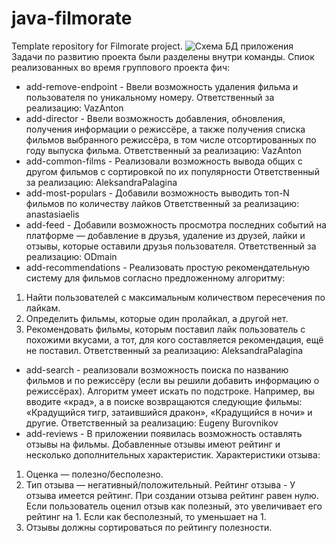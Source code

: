 # java-filmorate
Template repository for Filmorate project.
![Схема БД приложения](![img.png](img.png))
Задачи по развитию проекта были разделены внутри команды.
Спиок реализованных во время группового проекта фич:
 - add-remove-endpoint - Ввели возможность удаления фильма и пользователя по уникальному номеру.
Ответственный за реализацию:
VazAnton
- add-director - Ввели возможность добавления, обновления, получения информации о режиссёре, а также получения списка 
фильмов выбранного режиссёра, в том числе отсортированных по году выпуска фильма.
Ответственный за реализацию:
VazAnton
- add-common-films - Реализовали возможность вывода общих с другом фильмов с сортировкой по их популярности
Ответственный за реализацию:
AleksandraPalagina
- add-most-populars - Добавили возможность выводить топ-N фильмов по количеству лайков
Ответственный за реализацию:
anastasiaelis
- add-feed - Добавили возможность просмотра последних событий на платформе — добавление в друзья, удаление из друзей, 
лайки и отзывы, которые оставили друзья пользователя.
Ответственный за реализацию:
ODmain
- add-recommendations - Реализовать простую рекомендательную систему для фильмов согласно предложенному алгоритму:
1. Найти пользователей с максимальным количеством пересечения по лайкам.
2. Определить фильмы, которые один пролайкал, а другой нет.
3. Рекомендовать фильмы, которым поставил лайк пользователь с похожими вкусами, а тот, для кого составляется рекомендация, 
ещё не поставил.
Ответственный за реализацию:
AleksandraPalagina
- add-search - реализовали возможность поиска по названию фильмов и по режиссёру (если вы решили добавить информацию о 
режиссёрах).
Алгоритм умеет искать по подстроке. Например, вы вводите «крад», а в поиске возвращаются следующие фильмы: 
«Крадущийся тигр, затаившийся дракон», «Крадущийся в ночи» и другие.
Ответственный за реализацию:
Eugeny Burovnikov
- add-reviews - В приложении появилась возможность оставлять отзывы на фильмы. Добавленные отзывы имеют рейтинг и 
несколько дополнительных характеристик.
Характеристики отзыва:
1. Оценка — полезно/бесполезно.
2. Тип отзыва — негативный/положительный.
Рейтинг отзыва - У отзыва имеется рейтинг. При создании отзыва рейтинг равен нулю. Если пользователь оценил отзыв как 
полезный, это увеличивает его рейтинг на 1. Если как бесполезный, то уменьшает на 1.
3. Отзывы должны сортироваться по рейтингу полезности.
